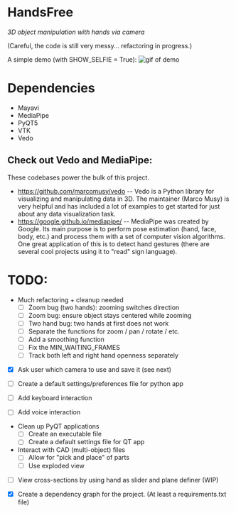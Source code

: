 # HandsFree
*3D object manipulation with hands via camera*

(Careful, the code is still very messy... refactoring in progress.)

A simple demo (with SHOW_SELFIE = True):
![gif of demo](HandsFree-demo.gif)

# Dependencies
- Mayavi
- MediaPipe
- PyQT5
- VTK
- Vedo

## Check out Vedo and MediaPipe:
These codebases power the bulk of this project.
- https://github.com/marcomusy/vedo
-- Vedo is a Python library for visualizing and manipulating data in 3D. The maintainer (Marco Musy) is very helpful and has included a lot of examples to get started for just about any data visualization task.
- https://google.github.io/mediapipe/
-- MediaPipe was created by Google. Its main purpose is to perform pose estimation (hand, face, body, etc.) and process them with a set of computer vision algorithms. One great application of this is to detect hand gestures (there are several cool projects using it to "read" sign language).

# TODO:
- Much refactoring + cleanup needed
    - [ ] Zoom bug (two hands): zooming switches direction
    - [ ] Zoom bug: ensure object stays centered while zooming
    - [ ] Two hand bug: two hands at first does not work
    - [ ] Separate the functions for zoom / pan / rotate / etc.
    - [ ] Add a smoothing function
    - [ ] Fix the MIN_WAITING_FRAMES
    - [ ] Track both left and right hand openness separately
- [x] Ask user which camera to use and save it (see next)
- [ ] Create a default settings/preferences file for python app

- [ ] Add keyboard interaction
- [ ] Add voice interaction
- Clean up PyQT applications
    - [ ] Create an executable file
    - [ ] Create a default settings file for QT app
- Interact with CAD (multi-object) files
    - [ ] Allow for "pick and place" of parts
    - [ ] Use exploded view
- [ ] View cross-sections by using hand as slider and plane definer (WIP)

- [x] Create a dependency graph for the project. (At least a requirements.txt file)
